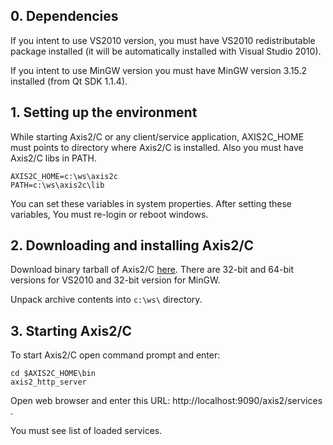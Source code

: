 ## 0. Dependencies ##

If you intent to use VS2010 version, you must have VS2010 redistributable package installed (it will be automatically installed with Visual Studio 2010).

If you intent to use MinGW version you must have MinGW version 3.15.2 installed (from Qt SDK 1.1.4).

## 1. Setting up the environment ##

While starting Axis2/C or any client/service application, AXIS2C\_HOME must points to directory where Axis2/C is installed. Also you must have Axis2/C libs in PATH.

```
AXIS2C_HOME=c:\ws\axis2c
PATH=c:\ws\axis2c\lib
```

You can set these variables in system properties. After setting these variables, You must re-login or reboot windows.

## 2. Downloading and installing Axis2/C ##

Download binary tarball of Axis2/C [here](https://code.google.com/p/axis2c-unofficial/downloads/list?q=axis2c-mingw+OR+axis2c-x86-vs2010+OR+axis2c-x64-vs2010). There are 32-bit and 64-bit versions for VS2010 and 32-bit version for MinGW.

Unpack archive contents into `c:\ws\` directory.

## 3. Starting Axis2/C ##

To start Axis2/C open command prompt and enter:

```
cd $AXIS2C_HOME\bin
axis2_http_server
```

Open web browser and enter this URL: http://localhost:9090/axis2/services .

You must see list of loaded services.